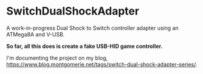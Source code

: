 # SwitchDualShockAdapter

A work-in-progress Dual Shock to Switch controller adapter using an ATMega8A and V-USB.

**So far, all this does is create a fake USB-HID game controller.**

I'm documenting the project on my blog, https://www.blog.montgomerie.net/tags/switch-dual-shock-adapter-series/.

